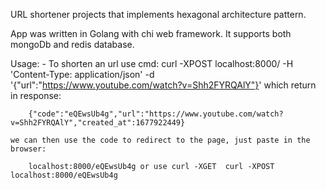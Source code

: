 URL shortener projects that implements hexagonal architecture pattern. 

App was written in Golang with chi web framework. It supports both mongoDb and redis database.

Usage: 
    - To shorten an url use cmd:
        curl -XPOST localhost:8000/ -H 'Content-Type: application/json' -d '{"url":"https://www.youtube.com/watch?v=Shh2FYRQAlY"}'
    which return in response:
        
        {"code":"eQEwsUb4g","url":"https://www.youtube.com/watch?v=Shh2FYRQAlY","created_at":1677922449}
    
    we can then use the code to redirect to the page, just paste in the browser:
        
        localhost:8000/eQEwsUb4g or use curl -XGET  curl -XPOST localhost:8000/eQEwsUb4g
